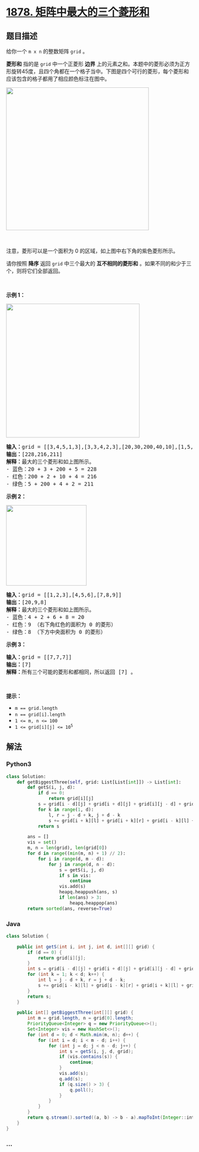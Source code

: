 # [1878. 矩阵中最大的三个菱形和](https://leetcode-cn.com/problems/get-biggest-three-rhombus-sums-in-a-grid)



## 题目描述

<!-- 这里写题目描述 -->

<p>给你一个 <code>m x n</code> 的整数矩阵 <code>grid</code> 。</p>

<p><strong>菱形和</strong> 指的是 <code>grid</code> 中一个正菱形 <strong>边界</strong> 上的元素之和。本题中的菱形必须为正方形旋转45度，且四个角都在一个格子当中。下图是四个可行的菱形，每个菱形和应该包含的格子都用了相应颜色标注在图中。</p>
<img alt="" src="https://assets.leetcode.com/uploads/2021/04/23/pc73-q4-desc-2.png" style="width: 385px; height: 385px;" />
<p> </p>

<p>注意，菱形可以是一个面积为 0 的区域，如上图中右下角的紫色菱形所示。</p>

<p>请你按照 <strong>降序</strong> 返回 <code>grid</code> 中三个最大的 <strong>互不相同的菱形和</strong> 。如果不同的和少于三个，则将它们全部返回。</p>

<p> </p>

<p><strong>示例 1：</strong></p>
<img alt="" src="https://assets.leetcode.com/uploads/2021/04/23/pc73-q4-ex1.png" style="width: 360px; height: 361px;" />
<pre>
<b>输入：</b>grid = [[3,4,5,1,3],[3,3,4,2,3],[20,30,200,40,10],[1,5,5,4,1],[4,3,2,2,5]]
<b>输出：</b>[228,216,211]
<b>解释：</b>最大的三个菱形和如上图所示。
- 蓝色：20 + 3 + 200 + 5 = 228
- 红色：200 + 2 + 10 + 4 = 216
- 绿色：5 + 200 + 4 + 2 = 211
</pre>

<p><strong>示例 2：</strong></p>
<img alt="" src="https://assets.leetcode.com/uploads/2021/04/23/pc73-q4-ex2.png" style="width: 217px; height: 217px;" />
<pre>
<b>输入：</b>grid = [[1,2,3],[4,5,6],[7,8,9]]
<b>输出：</b>[20,9,8]
<b>解释：</b>最大的三个菱形和如上图所示。
- 蓝色：4 + 2 + 6 + 8 = 20
- 红色：9 （右下角红色的面积为 0 的菱形）
- 绿色：8 （下方中央面积为 0 的菱形）
</pre>

<p><strong>示例 3：</strong></p>

<pre>
<b>输入：</b>grid = [[7,7,7]]
<b>输出：</b>[7]
<b>解释：</b>所有三个可能的菱形和都相同，所以返回 [7] 。
</pre>

<p> </p>

<p><strong>提示：</strong></p>

<ul>
	<li><code>m == grid.length</code></li>
	<li><code>n == grid[i].length</code></li>
	<li><code>1 <= m, n <= 100</code></li>
	<li><code>1 <= grid[i][j] <= 10<sup>5</sup></code></li>
</ul>


## 解法

<!-- 这里可写通用的实现逻辑 -->

<!-- tabs:start -->

### **Python3**

<!-- 这里可写当前语言的特殊实现逻辑 -->

```python
class Solution:
    def getBiggestThree(self, grid: List[List[int]]) -> List[int]:
        def getS(i, j, d):
            if d == 0:
                return grid[i][j]
            s = grid[i - d][j] + grid[i + d][j] + grid[i][j - d] + grid[i][j + d]
            for k in range(1, d):
                l, r = j - d + k, j + d - k
                s += grid[i + k][l] + grid[i + k][r] + grid[i - k][l] + grid[i - k][r]
            return s

        ans = []
        vis = set()
        m, n = len(grid), len(grid[0])
        for d in range((min(m, n) + 1) // 2):
            for i in range(d, m - d):
                for j in range(d, n - d):
                    s = getS(i, j, d)
                    if s in vis:
                        continue
                    vis.add(s)
                    heapq.heappush(ans, s)
                    if len(ans) > 3:
                        heapq.heappop(ans)
        return sorted(ans, reverse=True)
```

### **Java**

<!-- 这里可写当前语言的特殊实现逻辑 -->

```java
class Solution {

    public int getS(int i, int j, int d, int[][] grid) {
        if (d == 0) {
            return grid[i][j];
        }
        int s = grid[i - d][j] + grid[i + d][j] + grid[i][j - d] + grid[i][j + d];
        for (int k = 1; k < d; k++) {
            int l = j - d + k, r = j + d - k;
            s += grid[i - k][l] + grid[i - k][r] + grid[i + k][l] + grid[i + k][r];
        }
        return s;
    }

    public int[] getBiggestThree(int[][] grid) {
        int m = grid.length, n = grid[0].length;
        PriorityQueue<Integer> q = new PriorityQueue<>();
        Set<Integer> vis = new HashSet<>();
        for (int d = 0; d < Math.min(m, n); d++) {
            for (int i = d; i < m - d; i++) {
                for (int j = d; j < n - d; j++) {
                    int s = getS(i, j, d, grid);
                    if (vis.contains(s)) {
                        continue;
                    }
                    vis.add(s);
                    q.add(s);
                    if (q.size() > 3) {
                        q.poll();
                    }
                }
            }
        }
        return q.stream().sorted((a, b) -> b - a).mapToInt(Integer::intValue).toArray();
    }
}
```

### **...**

```

```

<!-- tabs:end -->
